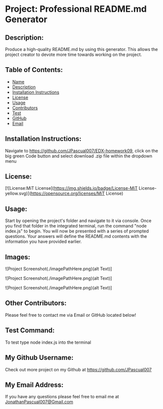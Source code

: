 # Project: Professional README.md Generator
  
  ## Description:
  Produce a high-quality README.md by using this generator. This allows the project creator to devote more time towards working on the project.

  ## Table of Contents: 
  - [Name](#name)
  - [Description](#description)
  - [Installation Instructions](#installation)
  - [License](#license)
  - [Usage](#Usage)
  - [Contributors](#contributors)
  - [Test](#Tests)
  - [GitHub](#GitHub)
  - [Email](#Email)

  ## Installation Instructions: 
  Navigate to https://github.com/JPascual007/EDX-homework09, click on the big green Code button and select download .zip file within the dropdown menu

  ## License:
  [![License:MiT License](https://img.shields.io/badge/License-MiT License-yellow.svg)](https://opensource.org/licenses/MiT License)
  
  ## Usage:
  Start by opening the project's folder and navigate to it via console. Once you find that folder in the integrated terminal, run the command "node index.js" to begin. You will now be presented with a series of prompted questions. Your answers will define the README.md contents with the information you have provided earlier.

  ## Images:
  ![Project Screenshot(./imagePathHere.png)(alt Text)]
  
  ![Project Screenshot(./imagePathHere.png)(alt Text)]
  
  ![Project Screenshot(./imagePathHere.png)(alt Text)]
  
  ## Other Contributors:
  Please feel free to contact me via Email or GitHub located below!
  
  ## Test Command: 
  To test type node index.js into the terminal
  
  ## My Github Username: 
  Check out more project on my Github at https://github.com/JPascual007
  
  ## My Email Address:
  If you have any questions please feel free to email me at JonathanPascual007@Gmail.com
  